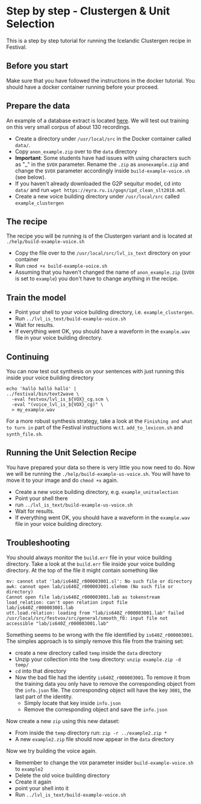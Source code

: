 # Step by step - Clustergen & Unit Selection
This is a step by step tutorial for running the Icelandic Clustergen recipe in Festival.

## Before you start
Make sure that you have followed the instructions in the docker tutorial. You should have a docker container
running before your proceed.

## Prepare the data
An example of a database extract is located [here](https://drive.google.com/open?id=1dY3hw23U03oG-obfTlbp0oQRcWJGzCS-). We will test out training on this very small corpus of about 130 recordings.
* Create a directory under `/usr/local/src` in the Docker container called `data/`.
* Copy `anon_example.zip` over to the `data` directory
* **Important**: Some students have had issues with using characters such as "_" in the `$VOX` parameter. Rename the `.zip` as `anonexample.zip` and change the `$VOX` parameter accordingly inside `build-example-voice.sh` (see below).
* If you haven't already downloaded the G2P sequitur model, cd into `data/` and run `wget https://eyra.ru.is/gogn/ipd_clean_slt2018.mdl`
* Create a new voice building directory under `/usr/local/src` called `example_clustergen`

## The recipe
The recipe you will be running is of the Clustergen variant and is located at `./help/build-example-voice.sh`
* Copy the file over to the `/usr/local/src/lvl_is_text` directory on your container
* Run `cmod +x build-example-voice.sh`
* Assuming that you haven't changed the name of `anon_example.zip` (`$VOX` is set to `example`) you don't have to change anything in the recipe.

## Train the model
* Point your shell to your voice building directory, i.e. `example_clustergen`.
* Run `../lvl_is_text/build-example-voice.sh`
* Wait for results.
* If everything went OK, you should have a waveform in the `example.wav` file in your voice building directory.

## Continuing
You can now test out synthesis on your sentences with just running this inside your voice building directory
```
echo 'halló halló halló' |
../festival/bin/text2wave \
  -eval festvox/lvl_is_${VOX}_cg.scm \
  -eval "(voice_lvl_is_${VOX}_cg)" \
  > my_example.wav
```

For a more robust synthesis strategy, take a look at the `Finishing and what to turn in` part of the Festival instructions w.r.t. `add_to_lexicon.sh` and `synth_file.sh`.

## Running the Unit Selection Recipe
You have prepared your data so there is very little you now need to do. Now we will be running the `./help/build-example-us-voice.sh`. You will have to move it to your image and do `chmod +x` again.
* Create a new voice building directory, e.g. `example_unitselection`
* Point your shell there
* run `../lvl_is_text/build-example-us-voice.sh`
* Wait for results.
* If everything went OK, you should have a waveform in the `example.wav` file in your voice building directory.


## Troubleshooting
You should always monitor the `build.err` file in your voice building directory. Take a look at the `build.err` file inside your voice building directory. At the top of the file it might contain something like

```
mv: cannot stat 'lab/is640Z_r000003001.sl': No such file or directory
awk: cannot open lab/is640Z_r000003001.slehmm (No such file or directory)
Cannot open file lab/is640Z_r000003001.lab as tokenstream
load_relation: can't open relation input file lab/is640Z_r000003001.lab
utt.load.relation: loading from "lab/is640Z_r000003001.lab" failed
/usr/local/src/festvox/src/general/smooth_f0: input file not accessible "lab/is640Z_r000003001.lab"
```

Something seems to be wrong with the file identified by `is640Z_r000003001`. The simples approach is to simply remove this file from the training set:
* create a new directory called `temp` inside the `data` directory
* Unzip your collection into the `temp` directory: `unzip example.zip -d temp/`
* `cd` into that directory
* Now the bad file had the identity `is640Z_r000003001`. To remove it from the training data you only have to remove the corresponding object from the `info.json` file. The corresponding object will have the key `3001`, the last part of the identity.
    * Simply locate that key inside `info.json`
    * Remove the corresponding object and save the `info.json`

Now create a new `zip` using this new dataset:
* From inside the `temp` directory run: `zip -r ../example2.zip *`
* A new `example2.zip` file should now appear in the `data` directory

Now we try building the voice again.
* Remember to change the `VOX` parameter insider `build-example-voice.sh` to `example2`
* Delete the old voice building directory
* Create it again
* point your shell into it
* Run `../lvl_is_text/build-example-voice.sh`